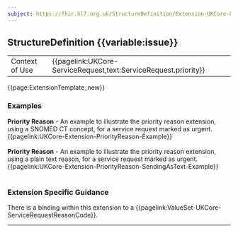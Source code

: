 ```yaml
---
subject: https://fhir.hl7.org.uk/StructureDefinition/Extension-UKCore-PriorityReason
---
```

## StructureDefinition {{variable:issue}}

<table id="addToTranspose">
<tr><td>Context of Use</td>
<td>{{pagelink:UKCore-ServiceRequest,text:ServiceRequest.priority}}</td>
</tr>
</table>

{{page:ExtensionTemplate_new}}

<div id="Examples" class="tabcontent">
  <h3>Examples</h3>
  <b>Priority Reason</b> - An example to illustrate the priority reason extension, using a SNOMED CT concept, for a service request marked as urgent.<br>
{{pagelink:UKCore-Extension-PriorityReason-Example}}
<br><br>
  <b>Priority Reason</b> - An example to illustrate the priority reason extension, using a plain text reason, for a service request marked as urgent.<br>
{{pagelink:UKCore-Extension-PriorityReason-SendingAsText-Example}}
<br><br>
</div>

<h3 id="guidance-priorityreason">Extension Specific Guidance</h3>

There is a binding within this extension to a {{pagelink:ValueSet-UKCore-ServiceRequestReasonCode}}.

---
